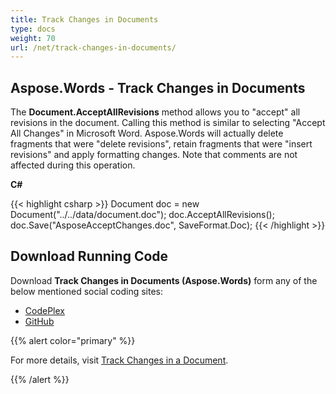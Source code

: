 ```yaml
---
title: Track Changes in Documents
type: docs
weight: 70
url: /net/track-changes-in-documents/
---
```


## **Aspose.Words - Track Changes in Documents**

The **Document.AcceptAllRevisions** method allows you to "accept" all revisions in the document. Calling this method is similar to selecting "Accept All Changes" in Microsoft Word. Aspose.Words will actually delete fragments that were "delete revisions", retain fragments that were "insert revisions" and apply formatting changes. Note that comments are not affected during this operation.

**C#**

{{< highlight csharp >}}
Document doc = new Document("../../data/document.doc");
doc.AcceptAllRevisions();
doc.Save("AsposeAcceptChanges.doc", SaveFormat.Doc);
{{< /highlight >}}

## **Download Running Code**

Download **Track Changes in Documents (Aspose.Words)** form any of the below mentioned social coding sites:

- [CodePlex](https://asposenpoi.codeplex.com/downloads/get/1475283)
- [GitHub](https://github.com/aspose-words/Aspose.Words-for-.NET/releases/download/Aspose.Words_Features_Missing_in_NPOI_v_1.0/Track.Changes.In.Documents.Aspose.Words.zip)

{{% alert color="primary" %}} 

For more details, visit [Track Changes in a Document](https://docs.aspose.com/words/net/track-changes-in-a-document/).

{{% /alert %}}
